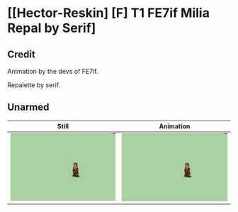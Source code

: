# [\[Hector-Reskin\] \[F\] T1 FE7if Milia Repal by Serif]

## Credit

Animation by the devs of FE7if.

Repalette by serif.
	
## Unarmed

| Still | Animation |
| :---: | :-------: |
| ![Unarmed still](./Unarmed_000.png) | ![Unarmed animation](./Unarmed.gif) |
